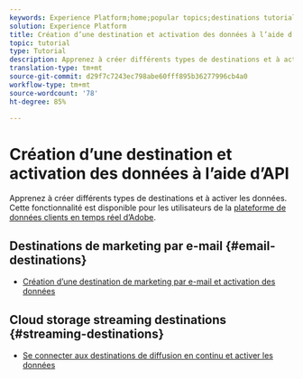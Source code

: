 ```yaml
---
keywords: Experience Platform;home;popular topics;destinations tutorial
solution: Experience Platform
title: Création d’une destination et activation des données à l’aide d’API
topic: tutorial
type: Tutorial
description: Apprenez à créer différents types de destinations et à activer les données.
translation-type: tm+mt
source-git-commit: d29f7c7243ec798abe60fff895b36277996cb4a0
workflow-type: tm+mt
source-wordcount: '78'
ht-degree: 85%

---
```



# Création d’une destination et activation des données à l’aide d’API

Apprenez à créer différents types de destinations et à activer les données. Cette fonctionnalité est disponible pour les utilisateurs de la [plateforme de données clients en temps réel d’Adobe](https://docs.adobe.com/content/help/fr-FR/experience-platform/rtcdp/overview.html).

## Destinations de marketing par e-mail {#email-destinations}

* [Création d’une destination de marketing par e-mail et activation des données](../destinations/api/email-marketing.md)

## Cloud storage streaming destinations {#streaming-destinations}

* [Se connecter aux destinations de diffusion en continu et activer les données](../destinations/api/streaming-destinations.md)